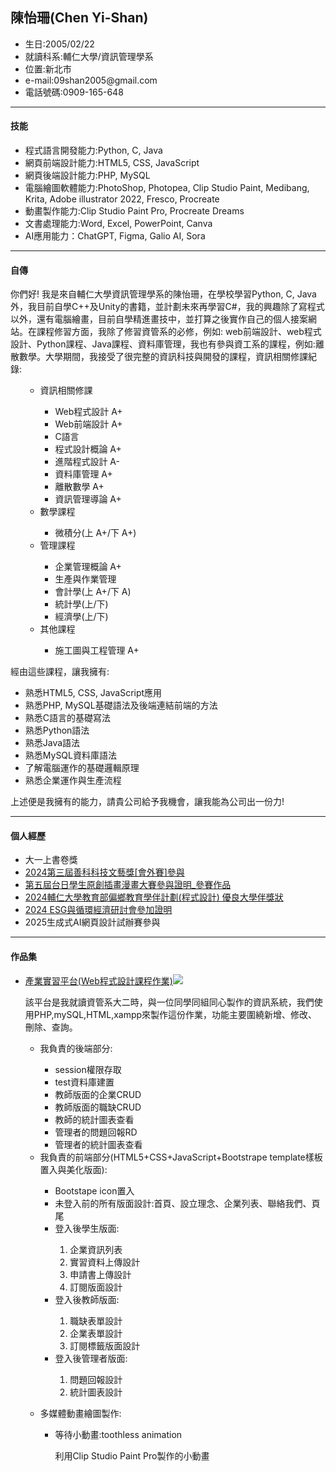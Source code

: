 

<!--
**Shan11111111/Shan11111111** is a ✨ _special_ ✨ repository because its `README.md` (this file) appears on your GitHub profile.

Here are some ideas to get you started:

- 🔭 I’m currently working on ...
- 🌱 I’m currently learning ...
- 👯 I’m looking to collaborate on ...
- 🤔 I’m looking for help with ...
- 💬 Ask me about ...
- 📫 How to reach me: ...
- 😄 Pronouns: ...
- ⚡ Fun fact: ...
-->
<h2>陳怡珊(Chen Yi-Shan)</h2>
<ul>
  <li>生日:2005/02/22</li>
  <li>就讀科系:輔仁大學/資訊管理學系</li>
  <li>位置:新北市</li>
  <li>e-mail:09shan2005@gmail.com</li>
  <li>電話號碼:0909-165-648</li>
</ul>

<hr>
<h4>技能</h4>
<ul>
  <li>程式語言開發能力:Python, C, Java</li>
  <li>網頁前端設計能力:HTML5, CSS, JavaScript</li>
  <li>網頁後端設計能力:PHP, MySQL</li>
  <li>電腦繪圖軟體能力:PhotoShop, Photopea, Clip Studio Paint, Medibang, Krita, Adobe  illustrator 2022, Fresco, Procreate</li>
  <li>動畫製作能力:Clip Studio Paint Pro, Procreate Dreams</li>
  <li>文書處理能力:Word, Excel, PowerPoint, Canva</li>
  <li>AI應用能力：ChatGPT, Figma, Galio AI, Sora</li>
</ul>



<hr>
<h4>自傳</h4>
<span>你們好! 我是來自輔仁大學資訊管理學系的陳怡珊，在學校學習Python, C, Java外，我目前自學C++及Unity的書籍，並計劃未來再學習C#，我的興趣除了寫程式以外，還有電腦繪畫，目前自學精進畫技中，並打算之後實作自己的個人接案網站。在課程修習方面，我除了修習資管系的必修，例如:
  web前端設計、web程式設計、Python課程、Java課程、資料庫管理，我也有參與資工系的課程，例如:離散數學。大學期間，我接受了很完整的資訊科技與開發的課程，資訊相關修課紀錄:</span>
  <ul>
    <ul>
      <li>資訊相關修課</li>
      <ul>
      <li>Web程式設計 A+</li>
      <li>Web前端設計 A+</li>
      <li>C語言</li>
      <li>程式設計概論 A+</li>
      <li>進階程式設計 A-</li>
      <li>資料庫管理 A+</li>
      <li>離散數學 A+</li>
      <li>資訊管理導論 A+</li>
      </ul>
      <li>數學課程</li>
      <ul>
        <li>微積分(上 A+/下 A+)</li>
      </ul>
      <li>管理課程</li>
      <ul>
        <li>企業管理概論 A+</li>
        <li>生產與作業管理</li>
        <li>會計學(上 A+/下 A)</li>
        <li>統計學(上/下)</li>
        <li>經濟學(上/下)</li>
      </ul>
      <li>其他課程</li>
      <ul>
        <li>施工圖與工程管理 A+</li>
      </ul>
    </ul>
  </ul>
  <span>經由這些課程，讓我擁有:</span>
  <ul>
    <li>熟悉HTML5, CSS, JavaScript應用</li>
    <li>熟悉PHP, MySQL基礎語法及後端連結前端的方法</li>
    <li>熟悉C語言的基礎寫法</li>
    <li>熟悉Python語法</li>
    <li>熟悉Java語法</li>
    <li>熟悉MySQL資料庫語法</li>
    <li>了解電腦運作的基礎邏輯原理</li>
    <li>熟悉企業運作與生產流程</li>
  </ul>
<span>上述便是我擁有的能力，請貴公司給予我機會，讓我能為公司出一份力!</span>



<hr>
<h4>個人經歷</h4>
<ul>
  <li>大一上書卷獎</li>
  <li><a href="2024第三屆善科科技文藝獎_會外賽_參賽證明_陳怡珊.pdf">2024第三屆善科科技文藝獎[會外賽]參與</li>
  <li>第五屆台日學生原創插畫漫畫大賽參與證明_參賽作品</li>
  <li>2024輔仁大學教育部偏鄉教育學伴計劃(程式設計) 優良大學伴獎狀</li>
  <li><a href='2024ESG與循環經濟研討會參加證明.pdf'>2024 ESG與循環經濟研討會參加證明</a></li>
  <li>2025生成式AI網頁設計試辦賽參與</li>
</ul>

<hr>
<h4>作品集</h4>
<ul>
  <li><a href="產業實習平台(php,mysql,htm).7z">產業實習平台(Web程式設計課程作業)</a><img src="圖01.png"></li>
  <p>該平台是我就讀資管系大二時，與一位同學同組同心製作的資訊系統，我們使用PHP,mySQL,HTML,xampp來製作這份作業，功能主要圍繞新增、修改、刪除、查詢。</p>
</ul>

<ul>
  <ul>
    <li>我負責的後端部分:</li>
    <ul>
      <li>session權限存取</li>
      <li>test資料庫建置</li>
      <li>教師版面的企業CRUD</li>
      <li>教師版面的職缺CRUD</li>
      <li>教師的統計圖表查看</li>
      <li>管理者的問題回報RD</li>
      <li>管理者的統計圖表查看</li>
    </ul>
    <li>我負責的前端部分(HTML5+CSS+JavaScript+Bootstrape template樣板置入與美化版面):</li>
    <ul>
      <li>Bootstape icon置入</li>
      <li>未登入前的所有版面設計:首頁、設立理念、企業列表、聯絡我們、頁尾</li>
      <li>登入後學生版面:</li>
      <ol>
      <li>企業資訊列表</li>
      <li>實習資料上傳設計</li>
      <li>申請書上傳設計</li>
      <li>訂閱版面設計</li>
      </ol>
      <li>登入後教師版面:</li>
      <ol>
      <li>職缺表單設計</li>
      <li>企業表單設計</li>
      <li>訂閱標籤版面設計</li>
      </ol>
      <li>登入後管理者版面:</li>
      <ol>
      <li>問題回報設計</li>
      <li>統計圖表設計</li>
      </ol>
    </ul> 
  </ul>
  
  <ul>
    <li>多媒體動畫繪圖製作:</li>
    <ul>
      <li>等待小動畫:toothless animation</li>
      <p>利用Clip Studio Paint Pro製作的小動畫</p>
    <ul>
  </ul>
</ul>















